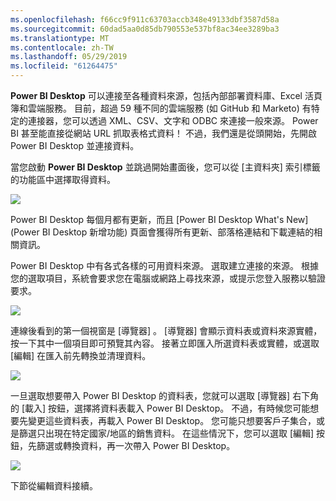 ```yaml
---
ms.openlocfilehash: f66cc9f911c63703accb348e49133dbf3587d58a
ms.sourcegitcommit: 60dad5aa0d85db790553e537bf8ac34ee3289ba3
ms.translationtype: MT
ms.contentlocale: zh-TW
ms.lasthandoff: 05/29/2019
ms.locfileid: "61264475"
---
```

**Power BI Desktop** 可以連接至各種資料來源，包括內部部署資料庫、Excel 活頁簿和雲端服務。 目前，超過 59 種不同的雲端服務 (如 GitHub 和 Marketo) 有特定的連接器，您可以透過 XML、CSV、文字和 ODBC 來連接一般來源。 Power BI 甚至能直接從網站 URL 抓取表格式資料！ 不過，我們還是從頭開始，先開啟 Power BI Desktop 並連接資料。

當您啟動 **Power BI Desktop** 並跳過開始畫面後，您可以從 [主資料夾]  索引標籤的功能區中選擇取得資料。

![](media/1-2-connect-to-data-sources-in-power-bi-desktop/1-2_1.png)

Power BI Desktop 每個月都有更新，而且 \[Power BI Desktop What's New]  \(Power BI Desktop 新增功能) 頁面會獲得所有更新、部落格連結和下載連結的相關資訊。

Power BI Desktop 中有各式各樣的可用資料來源。 選取建立連接的來源。 根據您的選取項目，系統會要求您在電腦或網路上尋找來源，或提示您登入服務以驗證要求。

![](media/1-2-connect-to-data-sources-in-power-bi-desktop/1-2_2.gif)

連線後看到的第一個視窗是 [導覽器]  。 [導覽器] 會顯示資料表或資料來源實體，按一下其中一個項目即可預覽其內容。 接著立即匯入所選資料表或實體，或選取 [編輯]  在匯入前先轉換並清理資料。

![](media/1-2-connect-to-data-sources-in-power-bi-desktop/1-2_3.png)

一旦選取想要帶入 Power BI Desktop 的資料表，您就可以選取 [導覽器]  右下角的 [載入]  按鈕，選擇將資料表載入 Power BI Desktop。 不過，有時候您可能想要先變更這些資料表，再載入 Power BI Desktop。 您可能只想要客戶子集合，或是篩選只出現在特定國家/地區的銷售資料。 在這些情況下，您可以選取 [編輯] 按鈕，先篩選或轉換資料，再一次帶入 Power BI Desktop。

![](media/1-2-connect-to-data-sources-in-power-bi-desktop/1-2_4.png)

下節從編輯資料接續。


